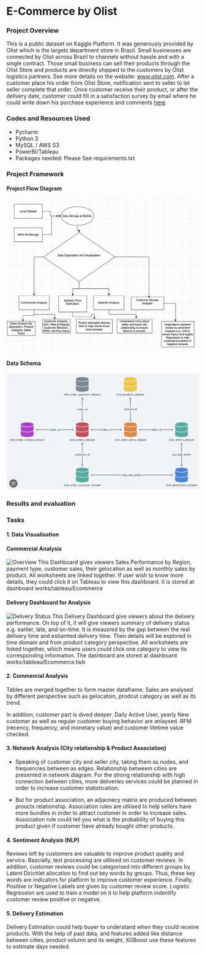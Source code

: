 # E-Commerce by Olist

### Project Overview

This is a public dataset on Kaggle Platform. It was generously provided by Olist which is the largets department store
in Brazil. Small businesses are connected by Olist across Brazil to channels without hassle and with a single contract.
Those small business can sell their products through the Olist Store and products are directly shipped to the customers
by Olist logistics partners. See more details on the website: www.olist.com. After a customer place his order from Olist
Store, notification sent to seller to let seller complete that order. Once customer receive their product, or after the
delivery date, customer could fill in a satisfaction survey by email where he could write down his purchase experience
and comments [here](https://www.kaggle.com/datasets/olistbr/brazilian-ecommerce).

### Codes and Resources Used

* Pycharm
* Python 3
* MySQL / AWS S3
* PowerBI/Tableau
* Packages needed: Please See requirements.txt

### Project Framework

#### Project Flow Diagram

![Project Flow Diagram Latest.png](datasets/Project_Flow_Diagram_Latest.png)


#### Data Schema

![databaseRelationship.png](datasets/databaseRelationship.png)

### Results and evaluation

### Tasks

#### 1. Data Visualisation

#### Commercial Analysis

<img alt="Overview"  src="output/dashboard output/Overview.png" />
This Dashboard gives viewers Sales Performance by Region, payment type, customer sales, their gelocation as well as monthly sales by product. All worksheets are linked together. If user wish to know more details, they could click it on Tableau to view this dashboard. It is stored at dashboard works/tableau/Ecommerce

#### Delivery Dashboard for Analysis

<img alt="Delivery Status"  src="output/dashboard output/Delivery status.png" />
This Delivery Dashboard give viewers about the delivery performance. On top of it, it will give viewers summary of delivery status e.g. earlier, late, and on-time. It is meausred by the gap between the real delivery time and estiamted delivery time. Then details will be explored in time domain and from product category perspective. All worksheets are linked together, which means users could click one category to view its corresponding information.
The dashboard are stored at dashboard works/tableau/Ecommerce.twb

#### 2. Commercial Analysis

Tables are merged together to form master dataframe. Sales are analysed by different perspective such as gelocatoin, prodcut category as well as its trend. 

In addition, customer part is dived deeper. Daily Active User, yearly New customer as well as regular customer buying behavior are anlaysed. 
RFM (recency, frequency, and monetary value) and customer lifetime value checked.   

#### 3. Network Analysis (City relationship & Product Association)

* Speaking of customer city and seller city, taking them as nodes, and frequencies between as edges. Relationship
  betweem cities are presented in network diagram. For the strong relationship with high connection between cities, more
  deliveries services could be planned in order to increase customer statistication.

* But for product association, an adjacnecy matrix are produced between proucts relationship. Association rules are
  utilised to help sellers have more bundles in order to attract customer in order to increase sales. Association rule
  could tell you what is the probability of buying this product given if customer have already bought other products.

#### 4. Sentiment Analysis (NLP)

Reviews left by customers are valuable to improve product quality and service. Bascially, text processing are utilised on customer reviews. 
In addition, customer reviews could be categorised into different groups by Latent Dirichlet allocation to find out key words by groups. 
Thus, these key words are indicators for platform to improve customer experience. Finally, Positive or Negative Labels are given by customer review score. 
Logistic Regression are used to train a model on it to help platform indentify customer review positive or negative.


#### 5. Delivery Estimation

Delivery Estimation could help buyer to understand when they could receive products. With the help of past data, and features added like distance between cities, product volumn and its weight, XGBoost use these features to estimate days needed. 



